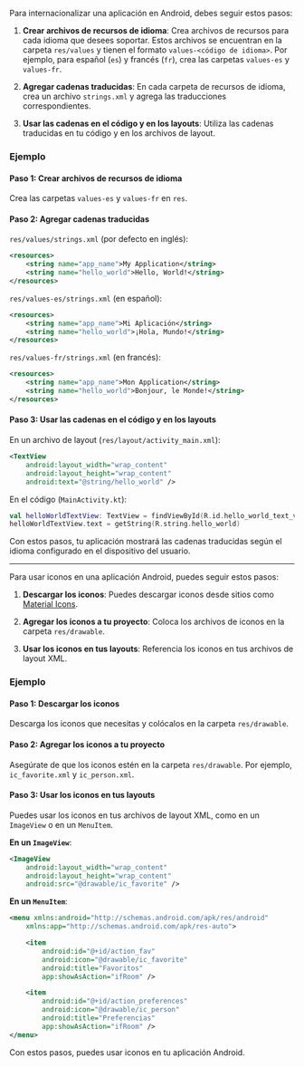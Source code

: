 Para internacionalizar una aplicación en Android, debes seguir estos pasos:

1. **Crear archivos de recursos de idioma**: Crea archivos de recursos para cada idioma que desees soportar. Estos archivos se encuentran en la carpeta `res/values` y tienen el formato `values-<código de idioma>`. Por ejemplo, para español (`es`) y francés (`fr`), crea las carpetas `values-es` y `values-fr`.

2. **Agregar cadenas traducidas**: En cada carpeta de recursos de idioma, crea un archivo `strings.xml` y agrega las traducciones correspondientes.

3. **Usar las cadenas en el código y en los layouts**: Utiliza las cadenas traducidas en tu código y en los archivos de layout.

### Ejemplo

#### Paso 1: Crear archivos de recursos de idioma

Crea las carpetas `values-es` y `values-fr` en `res`.

#### Paso 2: Agregar cadenas traducidas

`res/values/strings.xml` (por defecto en inglés):
```xml
<resources>
    <string name="app_name">My Application</string>
    <string name="hello_world">Hello, World!</string>
</resources>
```

`res/values-es/strings.xml` (en español):
```xml
<resources>
    <string name="app_name">Mi Aplicación</string>
    <string name="hello_world">¡Hola, Mundo!</string>
</resources>
```

`res/values-fr/strings.xml` (en francés):
```xml
<resources>
    <string name="app_name">Mon Application</string>
    <string name="hello_world">Bonjour, le Monde!</string>
</resources>
```

#### Paso 3: Usar las cadenas en el código y en los layouts

En un archivo de layout (`res/layout/activity_main.xml`):
```xml
<TextView
    android:layout_width="wrap_content"
    android:layout_height="wrap_content"
    android:text="@string/hello_world" />
```

En el código (`MainActivity.kt`):
```kotlin
val helloWorldTextView: TextView = findViewById(R.id.hello_world_text_view)
helloWorldTextView.text = getString(R.string.hello_world)
```

Con estos pasos, tu aplicación mostrará las cadenas traducidas según el idioma configurado en el dispositivo del usuario.


------------------------------
Para usar iconos en una aplicación Android, puedes seguir estos pasos:

1. **Descargar los iconos**: Puedes descargar iconos desde sitios como [Material Icons](https://fonts.google.com/icons).

2. **Agregar los iconos a tu proyecto**: Coloca los archivos de iconos en la carpeta `res/drawable`.

3. **Usar los iconos en tus layouts**: Referencia los iconos en tus archivos de layout XML.

### Ejemplo

#### Paso 1: Descargar los iconos

Descarga los iconos que necesitas y colócalos en la carpeta `res/drawable`.

#### Paso 2: Agregar los iconos a tu proyecto

Asegúrate de que los iconos estén en la carpeta `res/drawable`. Por ejemplo, `ic_favorite.xml` y `ic_person.xml`.

#### Paso 3: Usar los iconos en tus layouts

Puedes usar los iconos en tus archivos de layout XML, como en un `ImageView` o en un `MenuItem`.

**En un `ImageView`**:
```xml
<ImageView
    android:layout_width="wrap_content"
    android:layout_height="wrap_content"
    android:src="@drawable/ic_favorite" />
```

**En un `MenuItem`**:
```xml
<menu xmlns:android="http://schemas.android.com/apk/res/android"
    xmlns:app="http://schemas.android.com/apk/res-auto">

    <item
        android:id="@+id/action_fav"
        android:icon="@drawable/ic_favorite"
        android:title="Favoritos"
        app:showAsAction="ifRoom" />

    <item
        android:id="@+id/action_preferences"
        android:icon="@drawable/ic_person"
        android:title="Preferencias"
        app:showAsAction="ifRoom" />
</menu>
```

Con estos pasos, puedes usar iconos en tu aplicación Android.



